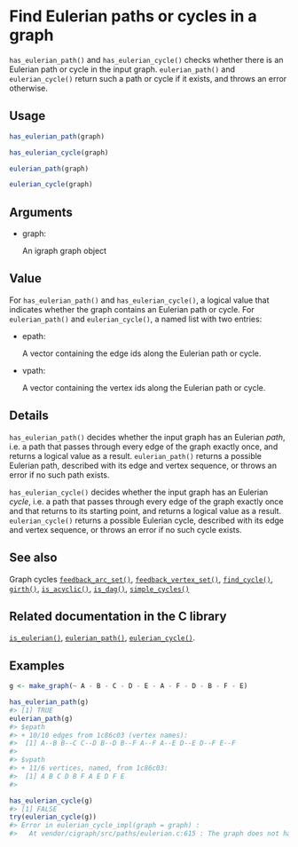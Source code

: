 # Find Eulerian paths or cycles in a graph

`has_eulerian_path()` and `has_eulerian_cycle()` checks whether there is
an Eulerian path or cycle in the input graph. `eulerian_path()` and
`eulerian_cycle()` return such a path or cycle if it exists, and throws
an error otherwise.

## Usage

``` r
has_eulerian_path(graph)

has_eulerian_cycle(graph)

eulerian_path(graph)

eulerian_cycle(graph)
```

## Arguments

- graph:

  An igraph graph object

## Value

For `has_eulerian_path()` and `has_eulerian_cycle()`, a logical value
that indicates whether the graph contains an Eulerian path or cycle. For
`eulerian_path()` and `eulerian_cycle()`, a named list with two entries:

- epath:

  A vector containing the edge ids along the Eulerian path or cycle.

- vpath:

  A vector containing the vertex ids along the Eulerian path or cycle.

## Details

`has_eulerian_path()` decides whether the input graph has an Eulerian
*path*, i.e. a path that passes through every edge of the graph exactly
once, and returns a logical value as a result. `eulerian_path()` returns
a possible Eulerian path, described with its edge and vertex sequence,
or throws an error if no such path exists.

`has_eulerian_cycle()` decides whether the input graph has an Eulerian
*cycle*, i.e. a path that passes through every edge of the graph exactly
once and that returns to its starting point, and returns a logical value
as a result. `eulerian_cycle()` returns a possible Eulerian cycle,
described with its edge and vertex sequence, or throws an error if no
such cycle exists.

## See also

Graph cycles
[`feedback_arc_set()`](https://r.igraph.org/reference/feedback_arc_set.md),
[`feedback_vertex_set()`](https://r.igraph.org/reference/feedback_vertex_set.md),
[`find_cycle()`](https://r.igraph.org/reference/find_cycle.md),
[`girth()`](https://r.igraph.org/reference/girth.md),
[`is_acyclic()`](https://r.igraph.org/reference/is_acyclic.md),
[`is_dag()`](https://r.igraph.org/reference/is_dag.md),
[`simple_cycles()`](https://r.igraph.org/reference/simple_cycles.md)

## Related documentation in the C library

[`is_eulerian()`](https://igraph.org/c/html/latest/igraph-Cycles.html#igraph_is_eulerian),
[`eulerian_path()`](https://igraph.org/c/html/latest/igraph-Cycles.html#igraph_eulerian_path),
[`eulerian_cycle()`](https://igraph.org/c/html/latest/igraph-Cycles.html#igraph_eulerian_cycle).

## Examples

``` r
g <- make_graph(~ A - B - C - D - E - A - F - D - B - F - E)

has_eulerian_path(g)
#> [1] TRUE
eulerian_path(g)
#> $epath
#> + 10/10 edges from 1c86c03 (vertex names):
#>  [1] A--B B--C C--D B--D B--F A--F A--E D--E D--F E--F
#> 
#> $vpath
#> + 11/6 vertices, named, from 1c86c03:
#>  [1] A B C D B F A E D F E
#> 

has_eulerian_cycle(g)
#> [1] FALSE
try(eulerian_cycle(g))
#> Error in eulerian_cycle_impl(graph = graph) : 
#>   At vendor/cigraph/src/paths/eulerian.c:615 : The graph does not have an Eulerian cycle. Input problem has no solution
```
